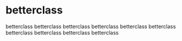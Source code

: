 # betterclass 
betterclass betterclass betterclass betterclass betterclass betterclass betterclass betterclass betterclass betterclass  
